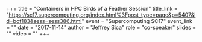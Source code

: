 +++
title = "Containers in HPC Birds of a Feather Session"
title_link = "https://sc17.supercomputing.org/index.html%3Fpost_type=page&p=5407&id=bof183&sess=sess386.html"
event = "Supercomputing SC17"
event_link = ""
date = "2017-11-14"
author = "Jeffrey Sica"
role = "co-speaker"
slides = ""
video = ""
+++
